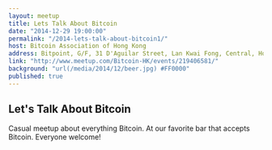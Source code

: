 ```yaml
---
layout: meetup
title: Lets Talk About Bitcoin
date: "2014-12-29 19:00:00"
permalink: "/2014-lets-talk-about-bitcoin1/"
host: Bitcoin Association of Hong Kong
address: Bitpoint, G/F, 31 D'Aguilar Street, Lan Kwai Fong, Central, Hong Kong
link: "http://www.meetup.com/Bitcoin-HK/events/219406581/"
background: "url(/media/2014/12/beer.jpg) #FF0000"
published: true
---
```


## Let's Talk About Bitcoin

Casual meetup about everything Bitcoin. At our favorite bar that accepts Bitcoin. Everyone welcome!
